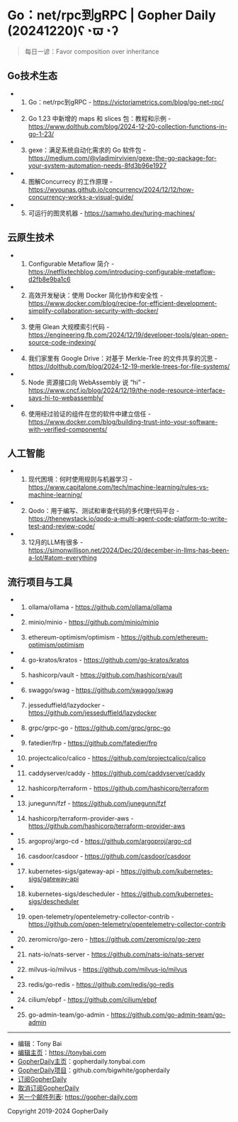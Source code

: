 # Go：net/rpc到gRPC | Gopher Daily (20241220)ʕ◔ϖ◔ʔ

>每日一谚：Favor composition over inheritance

## Go技术生态


- 1. Go：net/rpc到gRPC - https://victoriametrics.com/blog/go-net-rpc/

- 2. Go 1.23 中新增的 maps 和 slices 包：教程和示例 - https://www.dolthub.com/blog/2024-12-20-collection-functions-in-go-1-23/

- 3. gexe：满足系统自动化需求的 Go 软件包 - https://medium.com/@vladimirvivien/gexe-the-go-package-for-your-system-automation-needs-8fd3b96e1927

- 4. 图解Concurrecy 的工作原理 - https://wyounas.github.io/concurrency/2024/12/12/how-concurrency-works-a-visual-guide/

- 5. 可运行的图灵机器 - https://samwho.dev/turing-machines/


## 云原生技术


- 1. Configurable Metaflow 简介 - https://netflixtechblog.com/introducing-configurable-metaflow-d2fb8e9ba1c6

- 2. 高效开发秘诀：使用 Docker 简化协作和安全性 - https://www.docker.com/blog/recipe-for-efficient-development-simplify-collaboration-security-with-docker/

- 3. 使用 Glean 大规模索引代码 - https://engineering.fb.com/2024/12/19/developer-tools/glean-open-source-code-indexing/

- 4. 我们家里有 Google Drive：对基于 Merkle-Tree 的文件共享的沉思 - https://dolthub.com/blog/2024-12-19-merkle-trees-for-file-systems/

- 5. Node 资源接口向 WebAssembly 说 “hi” - https://www.cncf.io/blog/2024/12/19/the-node-resource-interface-says-hi-to-webassembly/

- 6. 使用经过验证的组件在您的软件中建立信任 - https://www.docker.com/blog/building-trust-into-your-software-with-verified-components/


## 人工智能


- 1. 现代困境：何时使用规则与机器学习 - https://www.capitalone.com/tech/machine-learning/rules-vs-machine-learning/

- 2. Qodo：用于编写、测试和审查代码的多代理代码平台 - https://thenewstack.io/qodo-a-multi-agent-code-platform-to-write-test-and-review-code/

- 3. 12月的LLM有很多 - https://simonwillison.net/2024/Dec/20/december-in-llms-has-been-a-lot/#atom-everything


## 流行项目与工具


- 1. ollama/ollama - https://github.com/ollama/ollama

- 2. minio/minio - https://github.com/minio/minio

- 3. ethereum-optimism/optimism - https://github.com/ethereum-optimism/optimism

- 4. go-kratos/kratos - https://github.com/go-kratos/kratos

- 5. hashicorp/vault - https://github.com/hashicorp/vault

- 6. swaggo/swag - https://github.com/swaggo/swag

- 7. jesseduffield/lazydocker - https://github.com/jesseduffield/lazydocker

- 8. grpc/grpc-go - https://github.com/grpc/grpc-go

- 9. fatedier/frp - https://github.com/fatedier/frp

- 10. projectcalico/calico - https://github.com/projectcalico/calico

- 11. caddyserver/caddy - https://github.com/caddyserver/caddy

- 12. hashicorp/terraform - https://github.com/hashicorp/terraform

- 13. junegunn/fzf - https://github.com/junegunn/fzf

- 14. hashicorp/terraform-provider-aws - https://github.com/hashicorp/terraform-provider-aws

- 15. argoproj/argo-cd - https://github.com/argoproj/argo-cd

- 16. casdoor/casdoor - https://github.com/casdoor/casdoor

- 17. kubernetes-sigs/gateway-api - https://github.com/kubernetes-sigs/gateway-api

- 18. kubernetes-sigs/descheduler - https://github.com/kubernetes-sigs/descheduler

- 19. open-telemetry/opentelemetry-collector-contrib - https://github.com/open-telemetry/opentelemetry-collector-contrib

- 20. zeromicro/go-zero - https://github.com/zeromicro/go-zero

- 21. nats-io/nats-server - https://github.com/nats-io/nats-server

- 22. milvus-io/milvus - https://github.com/milvus-io/milvus

- 23. redis/go-redis - https://github.com/redis/go-redis

- 24. cilium/ebpf - https://github.com/cilium/ebpf

- 25. go-admin-team/go-admin - https://github.com/go-admin-team/go-admin


----

- 编辑：Tony Bai
- [编辑主页](https://tonybai.com)：https://tonybai.com
- [GopherDaily主页](https://gopherdaily.tonybai.com)：gopherdaily.tonybai.com
- [GopherDaily项目](https://github.com/bigwhite/gopherdaily)：github.com/bigwhite/gopherdaily
- [订阅GopherDaily](https://gopherdaily.tonybai.com/subscribe)
- [取消订阅GopherDaily](https://gopherdaily.tonybai.com/unsubscribe)
- [另一个邮件列表](https://gopher-daily.com): https://gopher-daily.com

Copyright 2019-2024 GopherDaily
